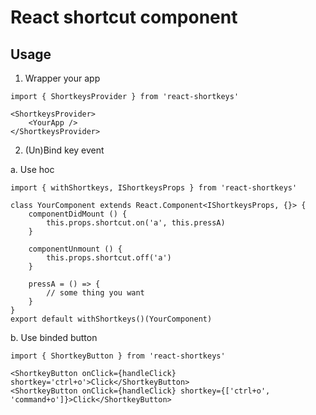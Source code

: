 # React shortcut component

## Usage

1. Wrapper your app

````tsx
import { ShortkeysProvider } from 'react-shortkeys'

<ShortkeysProvider>
    <YourApp />
</ShortkeysProvider>
````

2. (Un)Bind key event

a. Use hoc

````tsx
import { withShortkeys, IShortkeysProps } from 'react-shortkeys'

class YourComponent extends React.Component<IShortkeysProps, {}> {
    componentDidMount () {
        this.props.shortcut.on('a', this.pressA)
    }

    componentUnmount () {
        this.props.shortcut.off('a')
    }

    pressA = () => {
        // some thing you want
    }
}
export default withShortkeys()(YourComponent)
````

b. Use binded button

````tsx
import { ShortkeyButton } from 'react-shortkeys'

<ShortkeyButton onClick={handleClick} shortkey='ctrl+o'>Click</ShortkeyButton>
<ShortkeyButton onClick={handleClick} shortkey={['ctrl+o', 'command+o']}>Click</ShortkeyButton>
````
